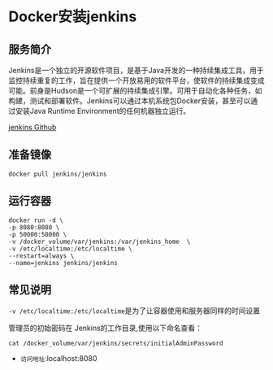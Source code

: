 # Docker安装jenkins #
## 服务简介 ##
Jenkins是一个独立的开源软件项目，是基于Java开发的一种持续集成工具，用于监控持续重复的工作，旨在提供一个开放易用的软件平台，使软件的持续集成变成可能。前身是Hudson是一个可扩展的持续集成引擎。可用于自动化各种任务，如构建，测试和部署软件。Jenkins可以通过本机系统包Docker安装，甚至可以通过安装Java Runtime Environment的任何机器独立运行。

[jenkins Github](https://github.com/jenkinsci/jenkins)
## 准备镜像 ##
    docker pull jenkins/jenkins
## 运行容器 ##
    docker run -d \
    -p 8080:8080 \
    -p 50000:50000 \
    -v /docker_volume/var/jenkins:/var/jenkins_home  \
    -v /etc/localtime:/etc/localtime \
    --restart=always \
    --name=jenkins jenkins/jenkins 
## 常见说明 ##
`-v /etc/localtime:/etc/localtime`是为了让容器使用和服务器同样的时间设置

管理员的初始密码在 Jenkins的工作目录,使用以下命名查看：
    
    cat /docker_volume/var/jenkins/secrets/initialAdminPassword
- `访问地址`:localhost:8080


